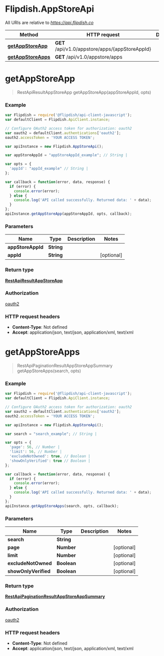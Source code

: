 # Flipdish.AppStoreApi

All URIs are relative to *https://api.flipdish.co*

Method | HTTP request | Description
------------- | ------------- | -------------
[**getAppStoreApp**](AppStoreApi.md#getAppStoreApp) | **GET** /api/v1.0/appstore/apps/{appStoreAppId} | 
[**getAppStoreApps**](AppStoreApi.md#getAppStoreApps) | **GET** /api/v1.0/appstore/apps | 


<a name="getAppStoreApp"></a>
# **getAppStoreApp**
> RestApiResultAppStoreApp getAppStoreApp(appStoreAppId, opts)



### Example
```javascript
var Flipdish = require('@flipdish/api-client-javascript');
var defaultClient = Flipdish.ApiClient.instance;

// Configure OAuth2 access token for authorization: oauth2
var oauth2 = defaultClient.authentications['oauth2'];
oauth2.accessToken = 'YOUR ACCESS TOKEN';

var apiInstance = new Flipdish.AppStoreApi();

var appStoreAppId = "appStoreAppId_example"; // String | 

var opts = { 
  'appId': "appId_example" // String | 
};

var callback = function(error, data, response) {
  if (error) {
    console.error(error);
  } else {
    console.log('API called successfully. Returned data: ' + data);
  }
};
apiInstance.getAppStoreApp(appStoreAppId, opts, callback);
```

### Parameters

Name | Type | Description  | Notes
------------- | ------------- | ------------- | -------------
 **appStoreAppId** | **String**|  | 
 **appId** | **String**|  | [optional] 

### Return type

[**RestApiResultAppStoreApp**](RestApiResultAppStoreApp.md)

### Authorization

[oauth2](../README.md#oauth2)

### HTTP request headers

 - **Content-Type**: Not defined
 - **Accept**: application/json, text/json, application/xml, text/xml

<a name="getAppStoreApps"></a>
# **getAppStoreApps**
> RestApiPaginationResultAppStoreAppSummary getAppStoreApps(search, opts)



### Example
```javascript
var Flipdish = require('@flipdish/api-client-javascript');
var defaultClient = Flipdish.ApiClient.instance;

// Configure OAuth2 access token for authorization: oauth2
var oauth2 = defaultClient.authentications['oauth2'];
oauth2.accessToken = 'YOUR ACCESS TOKEN';

var apiInstance = new Flipdish.AppStoreApi();

var search = "search_example"; // String | 

var opts = { 
  'page': 56, // Number | 
  'limit': 56, // Number | 
  'excludeNotOwned': true, // Boolean | 
  'showOnlyVerified': true // Boolean | 
};

var callback = function(error, data, response) {
  if (error) {
    console.error(error);
  } else {
    console.log('API called successfully. Returned data: ' + data);
  }
};
apiInstance.getAppStoreApps(search, opts, callback);
```

### Parameters

Name | Type | Description  | Notes
------------- | ------------- | ------------- | -------------
 **search** | **String**|  | 
 **page** | **Number**|  | [optional] 
 **limit** | **Number**|  | [optional] 
 **excludeNotOwned** | **Boolean**|  | [optional] 
 **showOnlyVerified** | **Boolean**|  | [optional] 

### Return type

[**RestApiPaginationResultAppStoreAppSummary**](RestApiPaginationResultAppStoreAppSummary.md)

### Authorization

[oauth2](../README.md#oauth2)

### HTTP request headers

 - **Content-Type**: Not defined
 - **Accept**: application/json, text/json, application/xml, text/xml

